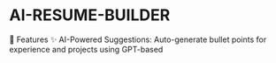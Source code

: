 # AI-RESUME-BUILDER
📌 Features ✨ AI-Powered Suggestions: Auto-generate bullet points for experience and projects using GPT-based
